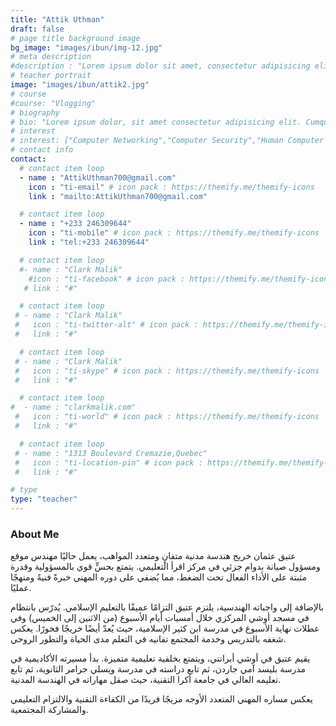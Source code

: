 ```yaml
---
title: "Attik Uthman"
draft: false
# page title background image
bg_image: "images/ibun/img-12.jpg"
# meta description
#description : "Lorem ipsum dolor sit amet, consectetur adipisicing elit, sed do eiusmod tempor incididunt ut labore. dolore magna aliqua. Ut enim ad minim veniam, quis nostrud."
# teacher portrait
image: "images/ibun/attik2.jpg"
# course
#course: "Vlogging"
# biography
# bio: "Lorem ipsum dolor, sit amet consectetur adipisicing elit. Cumque accusamus tenetur ea harum delectus ab consequatur excepturi, odit qui in quo quia voluptate nam optio, culpa aspernatur. Error placeat iusto officia voluptas quae."
# interest
# interest: ["Computer Networking","Computer Security","Human Computer Interfacing"]
# contact info
contact:
  # contact item loop
  - name : "AttikUthman700@gmail.com"
    icon : "ti-email" # icon pack : https://themify.me/themify-icons
    link : "mailto:AttikUthman700@gmail.com"

  # contact item loop
  - name : "+233 246309644"
    icon : "ti-mobile" # icon pack : https://themify.me/themify-icons
    link : "tel:+233 246309644"

  # contact item loop
  #- name : "Clark Malik"
    #icon : "ti-facebook" # icon pack : https://themify.me/themify-icons
   # link : "#"

  # contact item loop
 # - name : "Clark Malik"
 #   icon : "ti-twitter-alt" # icon pack : https://themify.me/themify-icons
 #   link : "#"

  # contact item loop
 # - name : "Clark Malik"
 #   icon : "ti-skype" # icon pack : https://themify.me/themify-icons
 #   link : "#"

  # contact item loop
#  - name : "clarkmalik.com"
 #   icon : "ti-world" # icon pack : https://themify.me/themify-icons
 #   link : "#"

  # contact item loop
 # - name : "1313 Boulevard Cremazie,Quebec"
 #   icon : "ti-location-pin" # icon pack : https://themify.me/themify-icons
 #   link : "#"

# type
type: "teacher"
---
```


### About Me

عتيق عثمان خريج هندسة مدنية متفانٍ ومتعدد المواهب، يعمل حاليًا مهندس موقع ومسؤول صيانة بدوام جزئي في مركز اقرأ التعليمي. يتمتع بحسٍّ قوي بالمسؤولية وقدرة مثبتة على الأداء الفعال تحت الضغط، مما يُضفي على دوره المهني خبرةً فنيةً ومنهجًا عمليًا.

بالإضافة إلى واجباته الهندسية، يلتزم عتيق التزامًا عميقًا بالتعليم الإسلامي. يُدرّس بانتظام في مسجد أوشي المركزي خلال أمسيات أيام الأسبوع (من الاثنين إلى الخميس) وفي عطلات نهاية الأسبوع في مدرسة ابن كثير الإسلامية، حيث يُعدّ أيضًا خريجًا فخورًا. يعكس شغفه بالتدريس وخدمة المجتمع تفانيه في التعلم مدى الحياة والتطور الروحي.

يقيم عتيق في أوشي أبرانتي، ويتمتع بخلفية تعليمية متميزة. بدأ مسيرته الأكاديمية في مدرسة بليسد آمي جاردن، ثم تابع دراسته في مدرسة ويسلي جرامر الثانوية، ثم تابع تعليمه العالي في جامعة أكرا التقنية، حيث صقل مهاراته في الهندسة المدنية.

يعكس مساره المهني المتعدد الأوجه مزيجًا فريدًا من الكفاءة التقنية والالتزام التعليمي والمشاركة المجتمعية.
